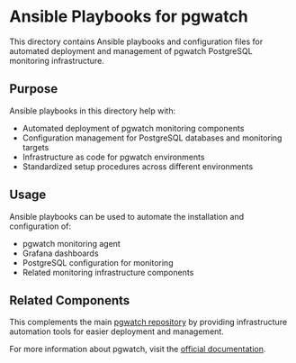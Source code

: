 # Ansible Playbooks for pgwatch

This directory contains Ansible playbooks and configuration files for automated deployment and management of pgwatch PostgreSQL monitoring infrastructure.

## Purpose

Ansible playbooks in this directory help with:

- Automated deployment of pgwatch monitoring components
- Configuration management for PostgreSQL databases and monitoring targets
- Infrastructure as code for pgwatch environments
- Standardized setup procedures across different environments

## Usage

Ansible playbooks can be used to automate the installation and configuration of:

- pgwatch monitoring agent
- Grafana dashboards
- PostgreSQL configuration for monitoring
- Related monitoring infrastructure components

## Related Components

This complements the main [pgwatch repository](https://github.com/cybertec-postgresql/pgwatch) by providing infrastructure automation tools for easier deployment and management.

For more information about pgwatch, visit the [official documentation](https://pgwat.ch/latest/).
